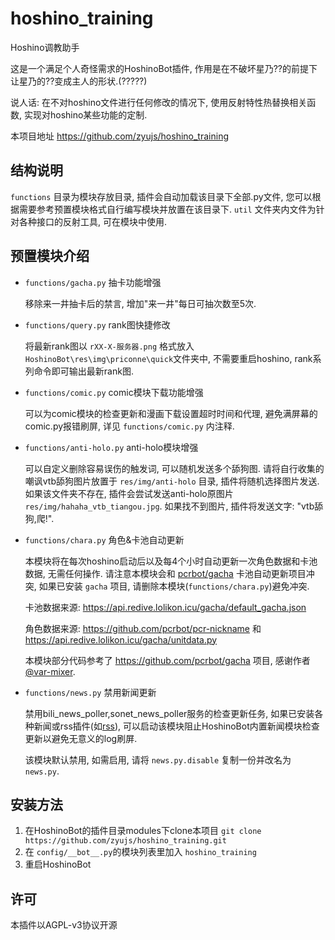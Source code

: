# hoshino_training  

Hoshino调教助手

这是一个满足个人奇怪需求的HoshinoBot插件, 作用是在不破坏星乃??的前提下让星乃的??变成主人的形状.(?????)

说人话: 在不对hoshino文件进行任何修改的情况下, 使用反射特性热替换相关函数, 实现对hoshino某些功能的定制.

本项目地址 https://github.com/zyujs/hoshino_training

## 结构说明

`functions` 目录为模块存放目录, 插件会自动加载该目录下全部.py文件, 您可以根据需要参考预置模块格式自行编写模块并放置在该目录下. `util` 文件夹内文件为针对各种接口的反射工具, 可在模块中使用.

## 预置模块介绍

- `functions/gacha.py` 抽卡功能增强

  移除来一井抽卡后的禁言, 增加"来一井"每日可抽次数至5次.

- `functions/query.py` rank图快捷修改

  将最新rank图以 `rXX-X-服务器.png` 格式放入 `HoshinoBot\res\img\priconne\quick`文件夹中, 不需要重启hoshino, rank系列命令即可输出最新rank图.

- `functions/comic.py` comic模块下载功能增强

  可以为comic模块的检查更新和漫画下载设置超时时间和代理, 避免满屏幕的comic.py报错刷屏, 详见 `functions/comic.py` 内注释.

- `functions/anti-holo.py` anti-holo模块增强

  可以自定义删除容易误伤的触发词, 可以随机发送多个舔狗图.
  请将自行收集的嘲讽vtb舔狗图片放置于 `res/img/anti-holo` 目录, 插件将随机选择图片发送. 如果该文件夹不存在, 插件会尝试发送anti-holo原图片 `res/img/hahaha_vtb_tiangou.jpg`. 如果找不到图片, 插件将发送文字: "vtb舔狗,爬!".

- `functions/chara.py` 角色&卡池自动更新

  本模块将在每次hoshino启动后以及每4个小时自动更新一次角色数据和卡池数据, 无需任何操作. 请注意本模块会和 [pcrbot/gacha](https://github.com/pcrbot/gacha) 卡池自动更新项目冲突, 如果已安装 `gacha` 项目, 请删除本模块(`functions/chara.py`)避免冲突.

  卡池数据来源: <https://api.redive.lolikon.icu/gacha/default_gacha.json>

  角色数据来源: <https://github.com/pcrbot/pcr-nickname> 和 <https://api.redive.lolikon.icu/gacha/unitdata.py>

  本模块部分代码参考了 <https://github.com/pcrbot/gacha> 项目, 感谢作者 [@var-mixer](https://github.com/var-mixer).

- `functions/news.py` 禁用新闻更新

  禁用bili_news_poller,sonet_news_poller服务的检查更新任务, 如果已安装各种新闻或rss插件(如[rss](https://github.com/zyujs/rss)), 可以启动该模块阻止HoshinoBot内置新闻模块检查更新以避免无意义的log刷屏.

  该模块默认禁用, 如需启用, 请将 `news.py.disable` 复制一份并改名为 `news.py`.

## 安装方法

1. 在HoshinoBot的插件目录modules下clone本项目 `git clone https://github.com/zyujs/hoshino_training.git`
1. 在 `config/__bot__.py`的模块列表里加入 `hoshino_training`
1. 重启HoshinoBot

## 许可

本插件以AGPL-v3协议开源
